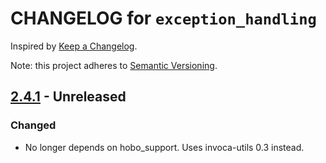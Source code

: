 # CHANGELOG for `exception_handling`

Inspired by [Keep a Changelog](https://keepachangelog.com/en/1.0.0/).

Note: this project adheres to [Semantic Versioning](https://semver.org/spec/v2.0.0.html).

## [2.4.1] - Unreleased
### Changed
- No longer depends on hobo_support. Uses invoca-utils 0.3 instead.

[2.4.1]: https://github.com/Invoca/exception_handling/compare/v2.4.0...v2.4.1
